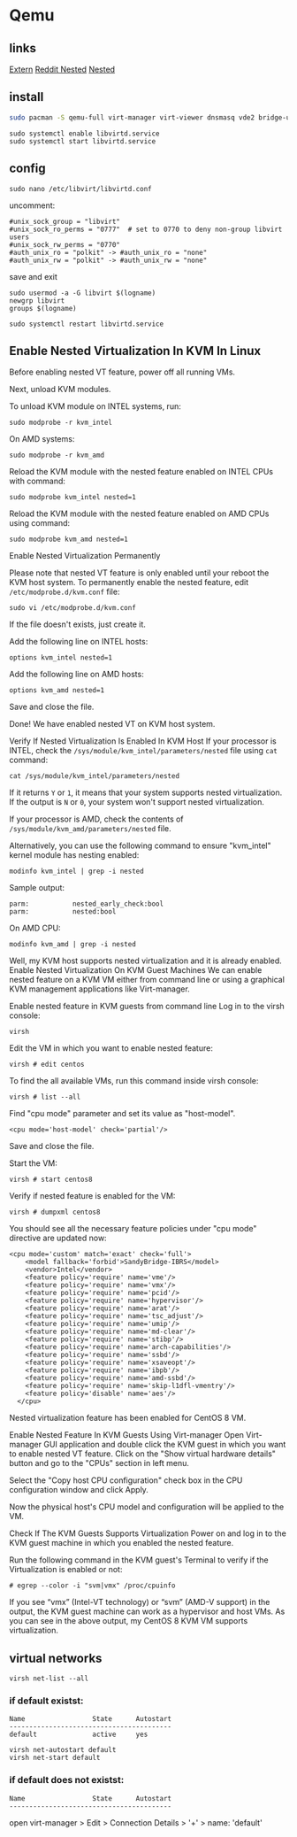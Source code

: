# Qemu

## links
[Extern](https://computingforgeeks.com/install-kvm-qemu-virt-manager-arch-manjar/)
[Reddit Nested](https://www.reddit.com/r/archlinux/comments/j4j2ah/amd_nested_virtualization_in_linux/?rdt=57770)
[Nested](https://ostechnix.com/how-to-enable-nested-virtualization-in-kvm-in-linux/)

## install

````bash
sudo pacman -S qemu-full virt-manager virt-viewer dnsmasq vde2 bridge-utils openbsd-netcat dmidecode swtpm libguestfs spice-vdagent
````

````
sudo systemctl enable libvirtd.service
sudo systemctl start libvirtd.service
````

## config

````
sudo nano /etc/libvirt/libvirtd.conf
````
uncomment:
````
#unix_sock_group = "libvirt"
#unix_sock_ro_perms = "0777"  # set to 0770 to deny non-group libvirt users
#unix_sock_rw_perms = "0770"
#auth_unix_ro = "polkit" -> #auth_unix_ro = "none"
#auth_unix_rw = "polkit" -> #auth_unix_rw = "none"
````
save and exit

````
sudo usermod -a -G libvirt $(logname)
newgrp libvirt
groups $(logname)
````
````
sudo systemctl restart libvirtd.service
````
## Enable Nested Virtualization In KVM In Linux
Before enabling nested VT feature, power off all running VMs.

Next, unload KVM modules.

To unload KVM module on INTEL systems, run:
````
sudo modprobe -r kvm_intel
````

On AMD systems:
````
sudo modprobe -r kvm_amd
````
Reload the KVM module with the nested feature enabled on INTEL CPUs with command:
````
sudo modprobe kvm_intel nested=1
````
Reload the KVM module with the nested feature enabled on AMD CPUs using command:
````
sudo modprobe kvm_amd nested=1
````
Enable Nested Virtualization Permanently

Please note that nested VT feature is only enabled until your reboot the KVM host system. To permanently enable the nested feature, edit `/etc/modprobe.d/kvm.conf` file:
````
sudo vi /etc/modprobe.d/kvm.conf
````
If the file doesn't exists, just create it.

Add the following line on INTEL hosts:
````
options kvm_intel nested=1
````
Add the following line on AMD hosts:
````
options kvm_amd nested=1
````
Save and close the file.

Done! We have enabled nested VT on KVM host system.

Verify If Nested Virtualization Is Enabled In KVM Host
If your processor is INTEL, check the `/sys/module/kvm_intel/parameters/nested` file using `cat` command:
````
cat /sys/module/kvm_intel/parameters/nested
````
If it returns `Y` or `1`, it means that your system supports nested virtualization. If the output is `N` or `0`, your system won't support nested virtualization.

If your processor is AMD, check the contents of `/sys/module/kvm_amd/parameters/nested` file.

Alternatively, you can use the following command to ensure "kvm_intel" kernel module has nesting enabled:

````
modinfo kvm_intel | grep -i nested
````

Sample output:
````
parm:           nested_early_check:bool
parm:           nested:bool
````
On AMD CPU:

````
modinfo kvm_amd | grep -i nested
````

Well, my KVM host supports nested virtualization and it is already enabled.
Enable Nested Virtualization On KVM Guest Machines
We can enable nested feature on a KVM VM either from command line or using a graphical KVM management applications like Virt-manager.

Enable nested feature in KVM guests from command line
Log in to the virsh console:

````
virsh
````

Edit the VM in which you want to enable nested feature:
````
virsh # edit centos
````
To find the all available VMs, run this command inside virsh console:

````
virsh # list --all
````

Find "cpu mode" parameter and set its value as "host-model".

````
<cpu mode='host-model' check='partial'/>
````

Save and close the file.

Start the VM:

````
virsh # start centos8
````

Verify if nested feature is enabled for the VM:

````
virsh # dumpxml centos8
````

You should see all the necessary feature policies under "cpu mode" directive are updated now:

````
<cpu mode='custom' match='exact' check='full'>
    <model fallback='forbid'>SandyBridge-IBRS</model>
    <vendor>Intel</vendor>
    <feature policy='require' name='vme'/>
    <feature policy='require' name='vmx'/>
    <feature policy='require' name='pcid'/>
    <feature policy='require' name='hypervisor'/>
    <feature policy='require' name='arat'/>
    <feature policy='require' name='tsc_adjust'/>
    <feature policy='require' name='umip'/>
    <feature policy='require' name='md-clear'/>
    <feature policy='require' name='stibp'/>
    <feature policy='require' name='arch-capabilities'/>
    <feature policy='require' name='ssbd'/>
    <feature policy='require' name='xsaveopt'/>
    <feature policy='require' name='ibpb'/>
    <feature policy='require' name='amd-ssbd'/>
    <feature policy='require' name='skip-l1dfl-vmentry'/>
    <feature policy='disable' name='aes'/>
  </cpu>
````

Nested virtualization feature has been enabled for CentOS 8 VM.

Enable Nested Feature In KVM Guests Using Virt-manager
Open Virt-manager GUI application and double click the KVM guest in which you want to enable nested VT feature. Click on the "Show virtual hardware details" button and go to the "CPUs" section in left menu.

Select the "Copy host CPU configuration" check box in the CPU configuration window and click Apply.

Now the physical host's CPU model and configuration will be applied to the VM.

Check If The KVM Guests Supports Virtualization
Power on and log in to the KVM guest machine in which you enabled the nested feature.

Run the following command in the KVM guest's Terminal to verify if the Virtualization is enabled or not:
````
# egrep --color -i "svm|vmx" /proc/cpuinfo
````

If you see “vmx” (Intel-VT technology) or “svm” (AMD-V support) in the output, the KVM guest machine can work as a hypervisor and host VMs. As you can see in the above output, my CentOS 8 KVM VM supports virtualization.

## virtual networks

````
virsh net-list --all
````

### if default existst:

````
Name                 State      Autostart
-----------------------------------------
default              active     yes
````

````
virsh net-autostart default
virsh net-start default
````

### if default does not existst:

````
Name                 State      Autostart
-----------------------------------------

````
open virt-manager > Edit > Connection Details > '+' > name: 'default'
````
